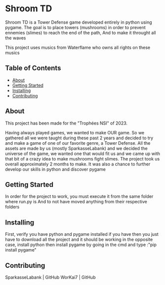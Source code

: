 # Shroom TD

Shroom TD is a Tower Defense game developed entirely in python using pygame.
The goal is to place towers (mushrooms) in order to prevent ennemies (slimes) to reach the end of the path,
And to make it throught all the waves

This project uses musics from Waterflame who owns all rights on these musics


## Table of Contents

- [About](#about)
- [Getting Started](#getting_started)
- [Installing](#installing)
- [Contributing](#contributing)

## About
This project has been made for the "Trophées NSI" of 2023.

Having always played games, we wanted to make OUR game. So we gathered all we were taught during these past 2 years and decided to try and make a game of one of our favorite genre, a Tower Defense.
All the assets are made by us (mostly SparkasseLabank) and we decided the universe of the game, we wanted one that would fit us and we came up with that bit of a crazy idea to make mushrooms fight slimes.
The project took us overall approximately 2 months to make.
It was also a chance to further develop our skills in python and discover pygame

## Getting Started
In order for the project to work, you must execute it from the same folder where run.py is
And to not have moved anything from their respective folders

## Installing
First, verify you have python and pygame installed
if you have then you just have to download all the project and it should be working
in the opposite case, install python
then install pygame by going in the cmd and type :"pip install pygame"

## Contributing
SparkasseLabank | GitHub
WorKai7 | GitHub
